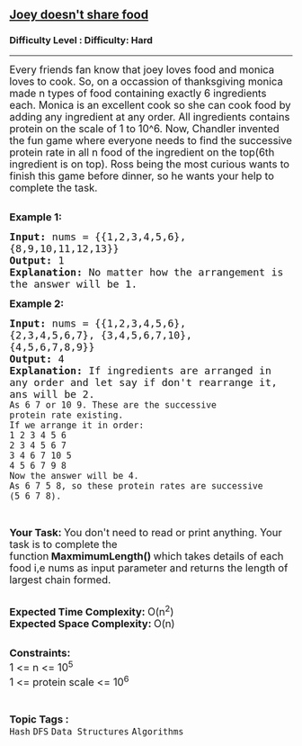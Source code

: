 <h2><a href="https://www.geeksforgeeks.org/problems/joey-doesnt-share-food5712/1?page=1&difficulty=Hard&status=unsolved&sortBy=submissions">Joey doesn't share food</a></h2><h3>Difficulty Level : Difficulty: Hard</h3><hr><div class="problems_problem_content__Xm_eO"><p><span style="font-size: 18px;">Every friends fan know that joey loves food and monica loves to cook. So, on a occassion of thanksgiving monica made n&nbsp;types of food containing exactly 6 ingredients each. Monica is an excellent cook so she can cook food by adding any ingredient at any order. All ingredients contains protein on the scale of 1 to 10^6. Now, Chandler invented the fun game where everyone needs to find the successive protein rate in all n&nbsp;food of the ingredient on the top(6th ingredient is on top). Ross being the most curious wants to finish this game before dinner, so he wants your help to complete the task.</span><br>&nbsp;</p>
<p><span style="font-size: 18px;"><strong>Example 1:</strong></span></p>
<pre><span style="font-size: 18px;"><strong>Input: </strong>nums = {{1,2,3,4,5,6}, 
{8,9,10,11,12,13}}
<strong>Output: </strong>1
<strong>Explanation: </strong>No matter how the arrangement is
the answer will be 1.</span>
</pre>
<p><strong><span style="font-size: 18px;">Example 2:</span></strong></p>
<pre><strong><span style="font-size: 18px;">Input: </span></strong><span style="font-size: 18px;">nums = {{1,2,3,4,5,6},
{2,3,4,5,6,7}, {3,4,5,6,7,10},
{4,5,6,7,8,9}}
<strong>Output: </strong>4
<strong>Explanation: </strong>If ingredients are arranged in 
any order and let say if don't rearrange it, 
ans will be 2.</span><span style="font-size: 18px;"><code>
As 6 7 or 10 9. These are the successive 
protein rate existing.
If we arrange it in order:
1 2 3 4 5 6
2 3 4 5 6 7
3 4 6 7 10 5
4 5 6 7 9 8
Now the answer will be 4.
As 6 7 5 8, so these protein rates are successive
(5 6 7 8).</code></span></pre>
<p>&nbsp;</p>
<p><span style="font-size: 18px;"><strong>Your Task:&nbsp;</strong>You don't need to read or print anything. Your task is to complete the function<strong>&nbsp;MaxmimumLength()&nbsp;</strong>which takes details of each food i,e nums as input parameter and returns the length of largest chain formed.</span><br>&nbsp;</p>
<p><span style="font-size: 18px;"><strong>Expected Time Complexity:&nbsp;</strong>O(n<sup>2</sup>)<br><strong>Expected Space Complexity:&nbsp;</strong>O(n)</span><br>&nbsp;</p>
<p><span style="font-size: 18px;"><strong>Constraints:</strong><br>1 &lt;= n &lt;= 10<sup>5</sup><br>1 &lt;= protein scale &lt;= 10<sup>6</sup></span></p></div><br><p><span style=font-size:18px><strong>Topic Tags : </strong><br><code>Hash</code>&nbsp;<code>DFS</code>&nbsp;<code>Data Structures</code>&nbsp;<code>Algorithms</code>&nbsp;